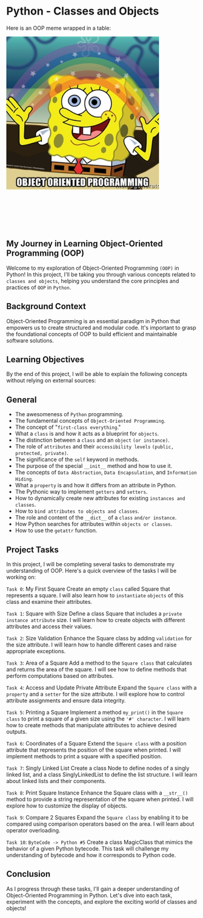 # Python - Classes and Objects

Here is an OOP meme wrapped in a table:

<div style="width: 100%; height: 0; padding-bottom: 100%; position: relative;">
    <img src="oop-meme.jpg" alt="OOP Image" style="position: absolute; width: 80%; height: 80%; object-fit: cover;">
</div> 





## My Journey in Learning Object-Oriented Programming (OOP)
Welcome to my exploration of Object-Oriented Programming `(OOP)` in Python! In this project, I'll be taking you through various concepts related to `classes and objects`, helping you understand the core principles and practices of `OOP` in `Python`.

## Background Context
Object-Oriented Programming is an essential paradigm in Python that empowers us to create structured and modular code. It's important to grasp the foundational concepts of OOP to build efficient and maintainable software solutions.

## Learning Objectives
By the end of this project, I will be able to explain the following concepts without relying on external sources:

## General
- The awesomeness of `Python` programming.
- The fundamental concepts of `Object-Oriented Programming`.
- The concept of "`first-class everything`."
- What a `class` is and how it acts as a blueprint for `objects`.
- The distinction between a `class` and an `object` `(or instance)`.
- The role of `attributes` and their `accessibility levels` `(public, protected, private)`.
- The significance of the `self` keyword in methods.
- The purpose of the special `__init__` method and how to use it.
- The concepts of `Data Abstraction`, `Data Encapsulation`, and `Information Hiding`.
- What a `property` is and how it differs from an attribute in Python.
- The Pythonic way to implement `getters` and `setters`.
- How to dynamically create new attributes for existing `instances and classes`.
- How to `bind attributes to objects and classes`.
- The role and content of the `__dict__` of a `class` `and/or instance`.
- How Python searches for attributes within `objects or classes`.
- How to use the `getattr` function.

## Project Tasks
In this project, I will be completing several tasks to demonstrate my understanding of OOP. Here's a quick overview of the tasks I will be working on:

`Task 0`: My First Square
Create an empty `class` called Square that represents a square. I will also learn how to `instantiate` `objects` of this class and examine their attributes.

`Task 1`: Square with Size
Define a class Square that includes a `private instance attribute` size. I will learn how to create objects with different attributes and access their values.

`Task 2`: Size Validation
Enhance the Square class by adding `validation` for the size attribute. I will learn how to handle different cases and raise appropriate exceptions.

`Task 3`: Area of a Square
Add a method to the `Square class` that calculates and returns the area of the square. I will see how to define methods that perform computations based on attributes.

`Task 4`: Access and Update Private Attribute
Expand the `Square class` with a `property` and a `setter` for the size attribute. I will explore how to control attribute assignments and ensure data integrity.

`Task 5`: Printing a Square
Implement a method `my_print()` in the `Square class` to print a square of a given size using the `'#' character`. I will learn how to create methods that manipulate attributes to achieve desired outputs.

`Task 6`: Coordinates of a Square
Extend the `Square class` with a position attribute that represents the position of the square when printed. I will implement methods to print a square with a specified position.

`Task 7`: Singly Linked List
Create a class Node to define nodes of a singly linked list, and a class SinglyLinkedList to define the list structure. I will learn about linked lists and their components.

`Task 8`: Print Square Instance
Enhance the Square class with a `__str__()` method to provide a string representation of the square when printed. I will explore how to customize the display of objects.

`Task 9`: Compare 2 Squares
Expand the `Square class` by enabling it to be compared using comparison operators based on the area. I will learn about operator overloading.

`Task 10`: `ByteCode -> Python #5`
Create a class MagicClass that mimics the behavior of a given Python bytecode. This task will challenge my understanding of bytecode and how it corresponds to Python code.

## Conclusion
As I progress through these tasks, I'll gain a deeper understanding of Object-Oriented Programming in Python. Let's dive into each task, experiment with the concepts, and explore the exciting world of classes and objects!